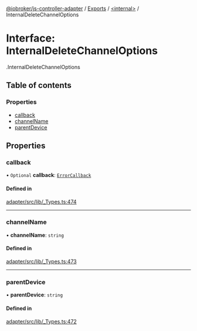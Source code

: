 [@iobroker/js-controller-adapter](../README.md) / [Exports](../modules.md) / [<internal\>](../modules/internal_.md) / InternalDeleteChannelOptions

# Interface: InternalDeleteChannelOptions

[<internal>](../modules/internal_.md).InternalDeleteChannelOptions

## Table of contents

### Properties

- [callback](internal_.InternalDeleteChannelOptions.md#callback)
- [channelName](internal_.InternalDeleteChannelOptions.md#channelname)
- [parentDevice](internal_.InternalDeleteChannelOptions.md#parentdevice)

## Properties

### callback

• `Optional` **callback**: [`ErrorCallback`](../modules/internal_.md#errorcallback)

#### Defined in

[adapter/src/lib/_Types.ts:474](https://github.com/ioBroker/ioBroker.js-controller/blob/6de2db83/packages/adapter/src/lib/_Types.ts#L474)

___

### channelName

• **channelName**: `string`

#### Defined in

[adapter/src/lib/_Types.ts:473](https://github.com/ioBroker/ioBroker.js-controller/blob/6de2db83/packages/adapter/src/lib/_Types.ts#L473)

___

### parentDevice

• **parentDevice**: `string`

#### Defined in

[adapter/src/lib/_Types.ts:472](https://github.com/ioBroker/ioBroker.js-controller/blob/6de2db83/packages/adapter/src/lib/_Types.ts#L472)
